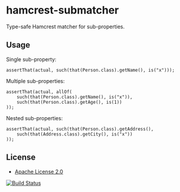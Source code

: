 hamcrest-submatcher
===================

Type-safe Hamcrest matcher for sub-properties.

Usage
-----

Single sub-property:

	assertThat(actual, such(that(Person.class).getName(), is("x")));
	
Multiple sub-properties:

	assertThat(actual, allOf(
		such(that(Person.class).getName(), is("x")),
		such(that(Person.class).getAge(), is(1))
	));

Nested sub-properties:

	assertThat(actual, such(that(Person.class).getAddress(),
		such(that(Address.class).getCity(), is("x"))
	));

License
-------

* [Apache License 2.0](http://www.apache.org/licenses/LICENSE-2.0.html)

[![Build Status](https://travis-ci.org/markhobson/hamcrest-submatcher.svg?branch=master)](https://travis-ci.org/markhobson/hamcrest-submatcher)
